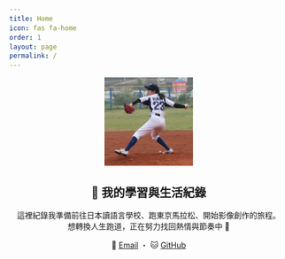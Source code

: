 ```yaml
---
title: Home
icon: fas fa-home
order: 1
layout: page
permalink: /
---
```


<p align="center">
  <img src="/assets/img/favicons/avatar.png" width="160" alt="Sunny's avatar">
</p>

<h2 align="center">🌱 我的學習與生活紀錄</h2>

<p align="center">
  這裡紀錄我準備前往日本讀語言學校、跑東京馬拉松、開始影像創作的旅程。<br>
  想轉換人生跑道，正在努力找回熱情與節奏中 🚀
</p>

<p align="center">
  📩 <a href="mailto:sunnyhan.0303@gmail.com">Email</a> ・
  🐱 <a href="https://github.com/sunxblog" target="_blank">GitHub</a>
</p>

